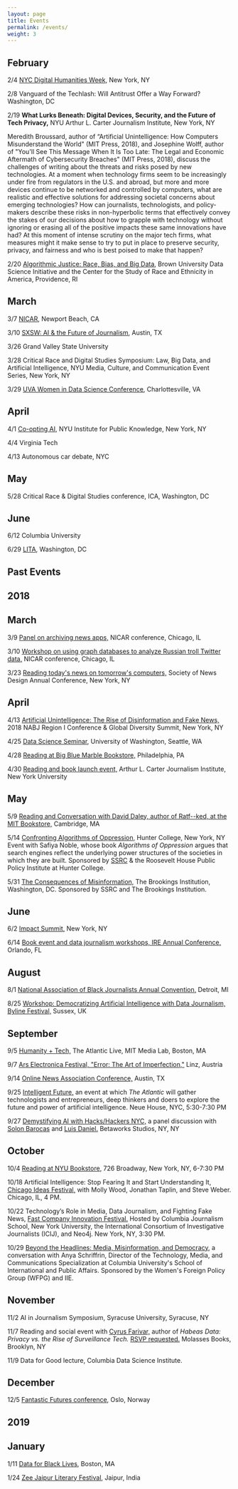 ```yaml
---
layout: page
title: Events
permalink: /events/
weight: 3
---
```



## February

2/4 [NYC Digital Humanities Week](http://dhweek.nycdh.org/), New York, NY

2/8 Vanguard of the Techlash: Will Antitrust Offer a Way Forward? Washington, DC

2/19 **What Lurks Beneath: Digital Devices, Security, and the Future of Tech Privacy,** NYU Arthur L. Carter Journalism Institute, New York, NY

Meredith Broussard, author of  “Artificial Unintelligence: How Computers Misunderstand the World" (MIT Press, 2018), and Josephine Wolff, author of "You'll See This Message When It Is Too Late: The Legal and Economic Aftermath of Cybersecurity Breaches" (MIT Press, 2018), discuss the challenges of writing about the threats and risks posed by new technologies. At a moment when technology firms seem to be increasingly under fire from regulators in the U.S. and abroad, but more and more devices continue to be networked and controlled by computers, what are realistic and effective solutions for addressing societal  concerns about emerging technologies? How can journalists, technologists, and policy-makers describe these risks in non-hyperbolic terms that effectively convey the stakes of our decisions about how to grapple with technology without ignoring or erasing all of the positive impacts these same innovations have had? At this moment of intense scrutiny on the major tech firms, what measures might it make sense to try to put in place to preserve security, privacy, and fairness and who is best poised to make that happen?

2/20 [Algorithmic Justice: Race, Bias, and Big Data](https://events.brown.edu/race-ethnicity/view/event/event_id/102793), Brown University Data Science Initiative and the Center for the Study of Race and Ethnicity in America, Providence, RI

## March

3/7 [NICAR](https://www.ire.org/conferences/nicar-2019/), Newport Beach, CA

3/10 [SXSW: AI & the Future of Journalism](https://schedule.sxsw.com/2019/events/PP84164), Austin, TX

3/26 Grand Valley State University

3/28 Critical Race and Digital Studies Symposium: Law, Big Data, and Artificial Intelligence, NYU Media, Culture, and Communication Event Series, New York, NY

3/29 [UVA Women in Data Science Conference](https://datascience.virginia.edu/pages/wids-2019-keynote-speakers), Charlottesville, VA 

## April

4/1 [Co-opting AI](https://ipk.nyu.edu/events/co-opting-ai-machines/), NYU Institute for Public Knowledge, New York, NY

4/4 Virginia Tech

4/13 Autonomous car debate, NYC

## May

5/28 Critical Race & Digital Studies conference, ICA, Washington, DC

## June

6/12 Columbia University

6/29 [LITA](https://twitter.com/bohyunkim/status/1088516667955503104), Washington, DC


## Past Events

## 2018

## March

3/9 [Panel on archiving news apps,](https://ire.org/conferences/nicar18/) NICAR conference, Chicago, IL

3/10 [Workshop on using graph databases to analyze Russian troll Twitter data,](https://ire.org/conferences/nicar18/) NICAR conference, Chicago, IL

3/23 [Reading today's news on tomorrow's computers,](https://www.snd.org/) Society of News Design Annual Conference, New York, NY

## April

4/13 [Artificial Unintelligence: The Rise of Disinformation and Fake News,](http://www.nabj.org/event/Region1Conf2018) 2018 NABJ Region I Conference & Global Diversity Summit, New York, NY

4/25 [Data Science Seminar](http://escience.washington.edu/uw-data-science-seminar/broussard), University of Washington, Seattle, WA

4/28 [Reading at Big Blue Marble Bookstore,](https://www.bigbluemarblebooks.com/events-and-calendar/2018/4/28/meredith-broussard-artificial-unintelligence-book-launch) Philadelphia, PA

4/30 [Reading and book launch event,](https://journalism.nyu.edu/about-us/event/2018-spring/book-launch-artificial-unintelligence-by-meredith-broussard/) Arthur L. Carter Journalism Institute, New York University

## May

5/9 [Reading and Conversation with David Daley, author of Ratf--ked, at the MIT Bookstore,](https://www.eventbrite.com/e/meredith-broussard-artificial-unintelligence-tickets-41967403634) Cambridge, MA

5/14 [Confronting Algorithms of Oppression,](http://www.roosevelthouse.hunter.cuny.edu/events/ssrc-algorithms-of-oppression/) Hunter College, New York, NY Event with Safiya Noble, whose book _Algorithms of Oppression_ argues that search engines reflect the underlying power structures of the societies in which they are built. Sponsored by [SSRC](https://www.ssrc.org/events/view/confronting-algorithims-of-oppression/) & the Roosevelt House Public Policy Institute at Hunter College.

5/31 [The Consequences of Misinformation,](https://www.ssrc.org/events/view/the-consequences-of-misinformation/) The Brookings Institution, Washington, DC. Sponsored by SSRC and The Brookings Institution.

## June

6/2 [Impact Summit,](http://www.theimpactsummit.org/) New York, NY

6/14 [Book event and data journalism workshops, IRE Annual Conference,](https://ire.org/conferences/ire-2018/schedule/) Orlando, FL

## August

8/1 [National Association of Black Journalists Annual Convention,](https://www.nabjconvention.com/profile.cfm?profile_name=session&master_key=5A0D4EAB-AD16-674D-9639-E294A7E7EA86&xdetail&xtemplate) Detroit, MI

8/25 [Workshop: Democratizing Artificial Intelligence with Data Journalism, Byline Festival,](https://www.bylinefestival.com/workshop-3-2018/2018/8/26/democratizing-artificial-intelligence-with-data-journalism) Sussex, UK

## September

9/5 [Humanity + Tech,](http://humanitytech.theatlantic.com) The Atlantic Live, MIT Media Lab, Boston, MA

9/7 [Ars Electronica Festival, "Error: The Art of Imperfection,"](https://www.aec.at/error/de/) Linz, Austria

9/14 [Online News Association Conference,](https://ona18.journalists.org) Austin, TX

9/25 [Intelligent Future,](http://intelligentfuture.theatlantic.com/) an event at which *The Atlantic* will gather technologists and entrepreneurs, deep thinkers and doers to explore the future and power of artificial intelligence. Neue House, NYC, 5:30-7:30 PM

9/27 [Demystifying AI with Hacks/Hackers NYC,](https://www.eventbrite.com/e/demystifying-ai-with-hackshackers-nyc-tickets-50332488829?aff=panel) a panel discussion with [Solon Barocas](http://solon.barocas.org/) and [Luis Daniel.](http://luisdaniel.com/) Betaworks Studios, NY, NY

## October

10/4 [Reading at NYU Bookstore,](https://www.bkstr.com/webapp/wcs/stores/servlet/FLStoreNewsAndEventsView?catalogId=10001&storeId=472405&langId=-1) 726 Broadway, New York, NY, 6-7:30 PM

10/18 Artificial Intelligence: Stop Fearing It and Start Understanding It, [Chicago Ideas Festival,](https://www.chicagoideas.com/events/artificial-intelligence-stop-fearing-it-and-start-understanding-it) with Molly Wood, Jonathan Taplin, and Steve Weber. Chicago, IL, 4 PM.

10/22 Technology’s Role in Media, Data Journalism, and Fighting Fake News, [Fast Company Innovation Festival.](https://fastcompany.swoogo.com/innovationfestival18/about) Hosted by Columbia Journalism School, New York University, the International Consortium of Investigative Journalists (ICIJ), and Neo4j. New York, NY, 3:30 PM.

10/29 [Beyond the Headlines: Media, Misinformation, and Democracy,](https://www.wfpg.org/mc/community/eventdetailsPrint.do?print=true&eventId=549323) a conversation with Anya Schriffrin, Director of the Technology, Media, and Communications Specialization at Columbia University's School of International and Public Affairs. Sponsored by the Women's Foreign Policy Group (WFPG) and IIE.

## November

11/2 AI in Journalism Symposium, Syracuse University, Syracuse, NY

11/7 Reading and social event with [Cyrus Farivar,](https://www.mhpbooks.com/books/habeas-data/) author of *Habeas Data: Privacy vs. the Rise of Surveillance Tech.* [RSVP requested.](https://www.eventbrite.com/e/reading-habeas-data-and-artificial-unintelligence-tickets-50431983420) Molasses Books, Brooklyn, NY 

11/9 Data for Good lecture, Columbia Data Science Institute.

## December
12/5 [Fantastic Futures conference](https://www.nb.no/artikler/fantastic-futures/), Oslo, Norway

## 2019

## January

1/11 [Data for Black Lives](http://d4bl.org/conference.html), Boston, MA

1/24 [Zee Jaipur Literary Festival](https://jaipurliteraturefestival.org/), Jaipur, India


